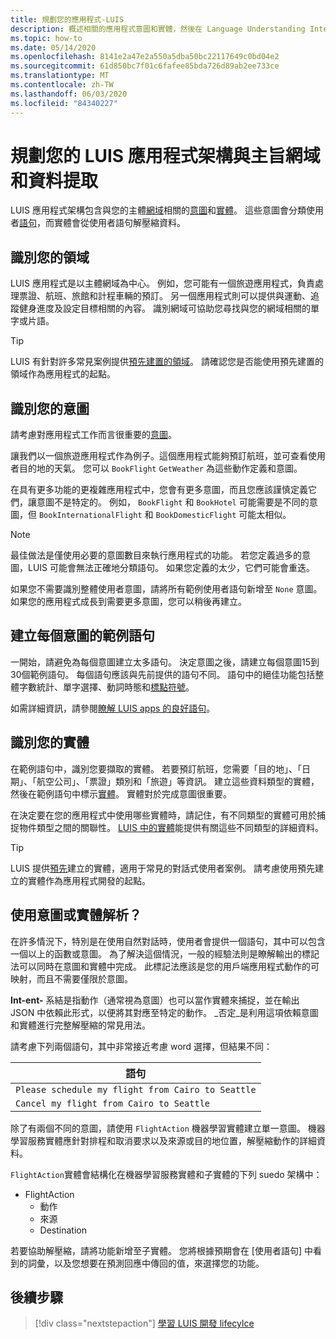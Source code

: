 ```yaml
---
title: 規劃您的應用程式-LUIS
description: 概述相關的應用程式意圖和實體，然後在 Language Understanding Intelligent Service (LUIS) 中建立應用程式計畫。
ms.topic: how-to
ms.date: 05/14/2020
ms.openlocfilehash: 8141e2a47e2a550a5dba50bc22117649c0bd04e2
ms.sourcegitcommit: 61d850bc7f01c6fafee85bda726d89ab2ee733ce
ms.translationtype: MT
ms.contentlocale: zh-TW
ms.lasthandoff: 06/03/2020
ms.locfileid: "84340227"
---
```

# <a name="plan-your-luis-app-schema-with-subject-domain-and-data-extraction"></a>規劃您的 LUIS 應用程式架構與主旨網域和資料提取

LUIS 應用程式架構包含與您的主體[網域](luis-glossary.md#domain)相關的[意圖](luis-glossary.md#intent)和[實體](luis-glossary.md#entity)。 這些意圖會分類使用者[語句](luis-glossary.md#utterance)，而實體會從使用者語句解壓縮資料。

## <a name="identify-your-domain"></a>識別您的領域

LUIS 應用程式是以主體網域為中心。 例如，您可能有一個旅遊應用程式，負責處理票證、航班、旅館和計程車輛的預訂。 另一個應用程式則可以提供與運動、追蹤健身進度及設定目標相關的內容。 識別網域可協助您尋找與您的網域相關的單字或片語。

> [!TIP]
> LUIS 有針對許多常見案例提供[預先建置的領域](luis-how-to-use-prebuilt-domains.md)。 請確認您是否能使用預先建置的領域作為應用程式的起點。

## <a name="identify-your-intents"></a>識別您的意圖

請考慮對應用程式工作而言很重要的[意圖](luis-concept-intent.md)。

讓我們以一個旅遊應用程式作為例子。這個應用程式能夠預訂航班，並可查看使用者目的地的天氣。 您可以 `BookFlight` `GetWeather` 為這些動作定義和意圖。

在具有更多功能的更複雜應用程式中，您會有更多意圖，而且您應該謹慎定義它們，讓意圖不是特定的。 例如， `BookFlight` 和 `BookHotel` 可能需要是不同的意圖，但 `BookInternationalFlight` 和 `BookDomesticFlight` 可能太相似。

> [!NOTE]
> 最佳做法是僅使用必要的意圖數目來執行應用程式的功能。 若您定義過多的意圖，LUIS 可能會無法正確地分類語句。 如果您定義的太少，它們可能會重迭。

如果您不需要識別整體使用者意圖，請將所有範例使用者語句新增至 `None` 意圖。 如果您的應用程式成長到需要更多意圖，您可以稍後再建立。

## <a name="create-example-utterances-for-each-intent"></a>建立每個意圖的範例語句

一開始，請避免為每個意圖建立太多語句。 決定意圖之後，請建立每個意圖15到30個範例語句。 每個語句應該與先前提供的語句不同。 語句中的絕佳功能包括整體字數統計、單字選擇、動詞時態和[標點符號](luis-reference-application-settings.md#punctuation-normalization)。

如需詳細資訊，請參閱[瞭解 LUIS apps 的良好語句](luis-concept-utterance.md)。

## <a name="identify-your-entities"></a>識別您的實體

在範例語句中，識別您要擷取的實體。 若要預訂航班，您需要「目的地」、「日期」、「航空公司」、「票證」類別和「旅遊」等資訊。 建立這些資料類型的實體，然後在範例語句中標示[實體](luis-concept-entity-types.md)。 實體對於完成意圖很重要。

在決定要在您的應用程式中使用哪些實體時，請記住，有不同類型的實體可用於捕捉物件類型之間的關聯性。 [LUIS 中的實體](luis-concept-entity-types.md)能提供有關這些不同類型的詳細資料。

> [!TIP]
> LUIS 提供[預先](luis-prebuilt-entities.md)建立的實體，適用于常見的對話式使用者案例。 請考慮使用預先建立的實體作為應用程式開發的起點。

## <a name="resolution-with-intent-or-entity"></a>使用意圖或實體解析？

在許多情況下，特別是在使用自然對話時，使用者會提供一個語句，其中可以包含一個以上的函數或意圖。 為了解決這個情況，一般的經驗法則是瞭解輸出的標記法可以同時在意圖和實體中完成。 此標記法應該是您的用戶端應用程式動作的可映射，而且不需要僅限於意圖。

**Int-ent-** 系結是指動作（通常視為意圖）也可以當作實體來捕捉，並在輸出 JSON 中依賴此形式，以便將其對應至特定的動作。 _否定_是利用這項依賴意圖和實體進行完整解壓縮的常見用法。

請考慮下列兩個語句，其中非常接近考慮 word 選擇，但結果不同：

|語句|
|--|
|`Please schedule my flight from Cairo to Seattle`|
|`Cancel my flight from Cairo to Seattle`|

除了有兩個不同的意圖，請使用 `FlightAction` 機器學習實體建立單一意圖。 機器學習服務實體應針對排程和取消要求以及來源或目的地位置，解壓縮動作的詳細資料。

`FlightAction`實體會結構化在機器學習服務實體和子實體的下列 suedo 架構中：

* FlightAction
    * 動作
    * 來源
    * Destination

若要協助解壓縮，請將功能新增至子實體。 您將根據預期會在 [使用者語句] 中看到的詞彙，以及您想要在預測回應中傳回的值，來選擇您的功能。

## <a name="next-steps"></a>後續步驟

> [!div class="nextstepaction"]
> [學習 LUIS 開發 lifecylce](luis-concept-app-iteration.md)

